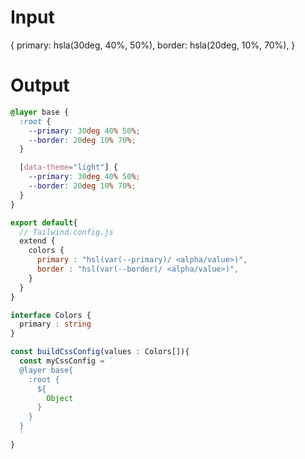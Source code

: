 # Input

{
primary: hsla(30deg, 40%, 50%),
border: hsla(20deg, 10%, 70%),
}

# Output

```css
@layer base {
  :root {
    --primary: 30deg 40% 50%;
    --border: 20deg 10% 70%;
  }

  [data-theme="light"] {
    --primary: 30deg 40% 50%;
    --border: 20deg 10% 70%;
  }
}
```

```javascript
export default{
  // Tailwind.config.js
  extend {
    colors {
      primary : "hsl(var(--primary)/ <alpha/value>)",
      border : "hsl(var(--border)/ <alpha/value>)",
    }
  }
}

```

```typescript
interface Colors {
  primary : string
}

const buildCssConfig(values : Colors[]){
  const myCssConfig = `
  @layer base{
    :root {
      ${
        Object
      }
    }
  }
  `
}
```
